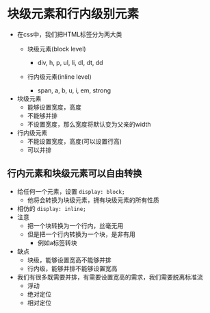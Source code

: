 # 块级元素和行内级别元素
* 在css中，我们把HTML标签分为两大类
    * 块级元素(block level)
        * div, h, p, ul, li, dl, dt, dd
        
    * 行内级元素(inline level)
        * span, a, b, u, i, em, strong
* 块级元素
    * 能够设置宽度，高度
    * 不能够并排
    * 不设置宽度，那么宽度将默认变为父亲的width
* 行内级元素
    * 不能设置宽度，高度(可以设置行高)
    * 可以并排
    
## 行内元素和块级元素可以自由转换
* 给任何一个元素，设置
    `display: block;`
    * 他将会转换为块级元素，拥有块级元素的所有性质
* 相仿的
    `display: inline; `
* 注意
    * 把一个块转换为一个行内，丝毫无用
    * 但是把一个行内转换为一个块，是非有用
        * 例如a标签转块
* 缺点
    * 块级，能够设置宽高不能够并排
    * 行内级，能够并排不能够设置宽高
* 我们有很多既需要并排，有需要设置宽高的需求，我们需要脱离标准流
    * 浮动
    * 绝对定位
    * 相对定位
    